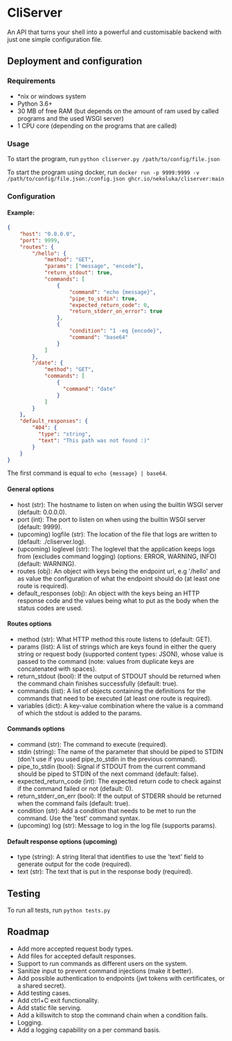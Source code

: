 # CliServer
An API that turns your shell into a powerful and customisable backend with just one simple configuration file.

## Deployment and configuration
### Requirements

- *nix or windows system
- Python 3.6+ 
- 30 MB of free RAM (but depends on the amount of ram used by called programs and the used WSGI server)
- 1 CPU core (depending on the programs that are called)

### Usage
To start the program, run `python cliserver.py /path/to/config/file.json`

To start the program using docker, run `docker run -p 9999:9999 -v /path/to/config/file.json:/config.json ghcr.io/nekoluka/cliserver:main`

### Configuration

#### Example:
```json
{
    "host": "0.0.0.0",
    "port": 9999,
    "routes": {
        "/hello": {
            "method": "GET",
            "params": ["message", "encode"],
            "return_stdout": true,
            "commands": [
                {
                    "command": "echo {message}",
                    "pipe_to_stdin": true,
                    "expected_return_code": 0,
                    "return_stderr_on_error": true
                },
                {
                    "condition": "1 -eq {encode}",
                    "command": "base64"
                }
            ]
        },
        "/date": {
            "method": "GET",
            "commands": [
                {
                  "command": "date"
                }
            ]
        }
    },
    "default_responses": {
        "404": {
          "type": "string",
          "text": "This path was not found :)"
        }
    }
}
```
The first command is equal to `echo {message} | base64`.

#### General options  

- host (str): The hostname to listen on when using the builtin WSGI server (default: 0.0.0.0).
- port (int): The port to listen on when using the builtin WSGI server (default: 9999).
- (upcoming) logfile (str): The location of the file that logs are written to (default: ./cliserver.log).
- (upcoming) loglevel (str): The loglevel that the application keeps logs from (excludes command logging) (options: ERROR, WARNING, INFO) (default: WARNING).
- routes (obj): An object with keys being the endpoint url, e.g '/hello' and as value the configuration of what the endpoint should do (at least one route is required).
- default_responses (obj): An object with the keys being an HTTP response code and the values being what to put as the body when the status codes are used.

#### Routes options

- method (str): What HTTP method this route listens to (default: GET).
- params (list): A list of strings which are keys found in either the query string or request body (supported content types: JSON), whose value is passed to the command (note: values from duplicate keys are concatenated with spaces).
- return_stdout (bool): If the output of STDOUT should be returned when the command chain finishes successfully (default: true).
- commands (list): A list of objects containing the definitions for the commands that need to be executed (at least one route is required).
- variables (dict): A key-value combination where the value is a command of which the stdout is added to the params.

#### Commands options

- command (str): The command to execute (required).
- stdin (string): The name of the parameter that should be piped to STDIN (don't use if you used pipe_to_stdin in the previous command).
- pipe_to_stdin (bool): Signal if STDOUT from the current command should be piped to STDIN of the next command (default: false).
- expected_return_code (int): The expected return code to check against if the command failed or not (default: 0).
- return_stderr_on_err (bool): If the output of STDERR should be returned when the command fails (default: true).
- condition (str): Add a condition that needs to be met to run the command. Use the 'test' command syntax.
- (upcoming) log (str): Message to log in the log file (supports params).

#### Default response options (upcoming)

- type (string): A string literal that identifies to use the 'text' field to generate output for the code (required).
- text (str): The text that is put in the response body (required).

## Testing
To run all tests, run `python tests.py`

## Roadmap

- Add more accepted request body types.
- Add files for accepted default responses.
- Support to run commands as different users on the system.
- Sanitize input to prevent command injections (make it better).
- Add possible authentication to endpoints (jwt tokens with certificates, or a shared secret).
- Add testing cases.
- Add ctrl+C exit functionality.
- Add static file serving.
- Add a killswitch to stop the command chain when a condition fails.
- Logging.
- Add a logging capability on a per command basis.
